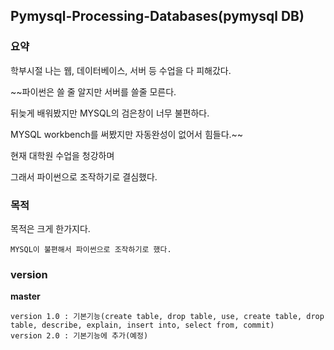 ## Pymysql-Processing-Databases(pymysql DB)

### 요약
학부시절 나는 웹, 데이터베이스, 서버 등 수업을 다 피해갔다.

~~파이썬은 쓸 줄 알지만 서버를 쓸줄 모른다.

뒤늦게 배워봤지만 MYSQL의 검은창이 너무 불편하다.

MYSQL workbench를 써봤지만 자동완성이 없어서 힘들다.~~

현재 대학원 수업을 청강하며 


그래서 파이썬으로 조작하기로 결심했다.
### 목적
목적은 크게 한가지다.
```
MYSQL이 불편해서 파이썬으로 조작하기로 했다.
```
### version
**master**
```
version 1.0 : 기본기능(create table, drop table, use, create table, drop table, describe, explain, insert into, select from, commit)
version 2.0 : 기본기능에 추가(예정)
```


